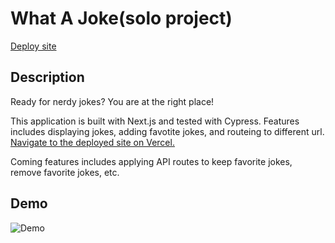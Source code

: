 # What A Joke(solo project)
[Deploy site](https://what-a-joke.vercel.app)

## Description

Ready for nerdy jokes? You are at the right place!

This application is built with Next.js and tested with Cypress. Features includes displaying jokes, adding favotite jokes, and routeing to different url. [Navigate to the deployed site on Vercel.](https://what-a-joke.vercel.app)

Coming features includes applying API routes to keep favorite jokes, remove favorite jokes, etc.

## Demo
![Demo](https://user-images.githubusercontent.com/68085997/103505572-d209bd00-4e17-11eb-98ce-f9b1d45f7af1.gif)
